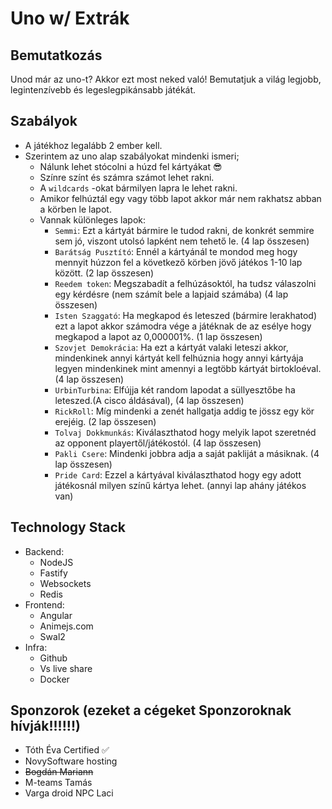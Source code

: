 # Uno w/ Extrák

## Bemutatkozás

Unod már az uno-t? Akkor ezt most neked való! Bemutatjuk a világ legjobb, legintenzívebb és legeslegpikánsabb játékát.

## Szabályok

- A játékhoz legalább 2 ember kell.
- Szerintem az uno alap szabályokat mindenki ismeri;
    - Nálunk lehet stócolni a húzd fel kártyákat 😎
    - Színre színt és számra számot lehet rakni.
    - A `wildcards` -okat bármilyen lapra le lehet rakni.
    - Amikor felhúztál egy vagy több lapot akkor már nem rakhatsz abban a körben le lapot.
    - Vannak különleges lapok:
        - `Semmi`: Ezt a kártyát bármire le tudod rakni, de konkrét semmire sem jó, viszont utolsó lapként nem tehető le. (4 lap összesen)
        - `Barátság Pusztító`: Ennél a kártyánál te mondod meg hogy mennyit húzzon fel a következő körben jövő játékos 1-10 lap között. (2 lap összesen) 
        - `Reedem token`: Megszabadít a felhúzásoktól, ha tudsz válaszolni egy kérdésre (nem számít bele a lapjaid számába) (4 lap összesen) 
        - `Isten Szaggató`: Ha megkapod és leteszed (bármire lerakhatod) ezt a lapot akkor számodra vége a játéknak de az esélye hogy megkapod a lapot az 0,000001%. (1 lap összesen)
        - `Szovjet Demokrácia`: Ha ezt a kártyát valaki leteszi akkor, mindenkinek annyi kártyát kell felhúznia hogy annyi kártyája legyen mindenkinek mint amennyi a legtöbb kártyát birtokloéval. (4 lap összesen)
        - `UrbinTurbina`: Elfújja két random lapodat a süllyesztőbe ha leteszed.(A cisco áldásával), (4 lap összesen)
        - `RickRoll`: Míg mindenki a zenét hallgatja addig te jössz egy kör erejéig. (2 lap összesen)
        - `Tolvaj Dokkmunkás`: Kiválaszthatod hogy melyik lapot szeretnéd az opponent playertől/játékostól. (4 lap összesen)
        - `Pakli Csere`: Mindenki jobbra adja a saját pakliját a másiknak. (4 lap összesen)
        - `Pride Card`: Ezzel a kártyával kiválaszthatod hogy egy adott játékosnál milyen színű kártya lehet. (annyi lap ahány játékos van)

## Technology Stack

- Backend:
    - NodeJS
    - Fastify
    - Websockets
    - Redis
- Frontend:
    - Angular
    - Animejs.com
    - Swal2
- Infra:
    - Github
    - Vs live share
    - Docker

## Sponzorok (ezeket a cégeket Sponzoroknak hívják!!!!!!) 

- Tóth Éva Certified ✅
- NovySoftware hosting
- ~~Bogdán Mariann~~
- M-teams Tamás
- Varga droid NPC Laci